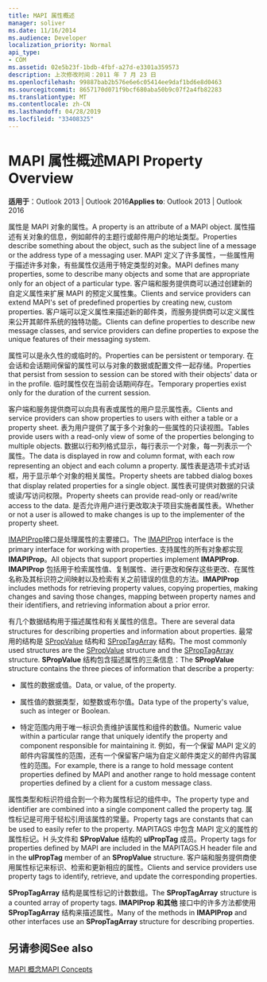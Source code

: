 ```yaml
---
title: MAPI 属性概述
manager: soliver
ms.date: 11/16/2014
ms.audience: Developer
localization_priority: Normal
api_type:
- COM
ms.assetid: 02e5b23f-1bdb-4fbf-a27d-e3301a359573
description: 上次修改时间：2011 年 7 月 23 日
ms.openlocfilehash: 99887bab2b576e6e6c05414ee9daf1bd6e8d0463
ms.sourcegitcommit: 8657170d071f9bcf680aba50b9c07f2a4fb82283
ms.translationtype: MT
ms.contentlocale: zh-CN
ms.lasthandoff: 04/28/2019
ms.locfileid: "33408325"
---
```

# <a name="mapi-property-overview"></a><span data-ttu-id="1789d-103">MAPI 属性概述</span><span class="sxs-lookup"><span data-stu-id="1789d-103">MAPI Property Overview</span></span>

  
  
<span data-ttu-id="1789d-104">**适用于**：Outlook 2013 | Outlook 2016</span><span class="sxs-lookup"><span data-stu-id="1789d-104">**Applies to**: Outlook 2013 | Outlook 2016</span></span> 
  
<span data-ttu-id="1789d-105">属性是 MAPI 对象的属性。</span><span class="sxs-lookup"><span data-stu-id="1789d-105">A property is an attribute of a MAPI object.</span></span> <span data-ttu-id="1789d-106">属性描述有关对象的信息，例如邮件的主题行或邮件用户的地址类型。</span><span class="sxs-lookup"><span data-stu-id="1789d-106">Properties describe something about the object, such as the subject line of a message or the address type of a messaging user.</span></span> <span data-ttu-id="1789d-107">MAPI 定义了许多属性，一些属性用于描述许多对象，有些属性仅适用于特定类型的对象。</span><span class="sxs-lookup"><span data-stu-id="1789d-107">MAPI defines many properties, some to describe many objects and some that are appropriate only for an object of a particular type.</span></span> <span data-ttu-id="1789d-108">客户端和服务提供商可以通过创建新的自定义属性来扩展 MAPI 的预定义属性集。</span><span class="sxs-lookup"><span data-stu-id="1789d-108">Clients and service providers can extend MAPI's set of predefined properties by creating new, custom properties.</span></span> <span data-ttu-id="1789d-109">客户端可以定义属性来描述新的邮件类，而服务提供商可以定义属性来公开其邮件系统的独特功能。</span><span class="sxs-lookup"><span data-stu-id="1789d-109">Clients can define properties to describe new message classes, and service providers can define properties to expose the unique features of their messaging system.</span></span>
  
<span data-ttu-id="1789d-110">属性可以是永久性的或临时的。</span><span class="sxs-lookup"><span data-stu-id="1789d-110">Properties can be persistent or temporary.</span></span> <span data-ttu-id="1789d-111">在会话和会话期间保留的属性可以与对象的数据或配置文件一起存储。</span><span class="sxs-lookup"><span data-stu-id="1789d-111">Properties that persist from session to session can be stored with their objects' data or in the profile.</span></span> <span data-ttu-id="1789d-112">临时属性仅在当前会话期间存在。</span><span class="sxs-lookup"><span data-stu-id="1789d-112">Temporary properties exist only for the duration of the current session.</span></span> 
  
<span data-ttu-id="1789d-113">客户端和服务提供商可以向具有表或属性的用户显示属性表。</span><span class="sxs-lookup"><span data-stu-id="1789d-113">Clients and service providers can show properties to users with either a table or a property sheet.</span></span> <span data-ttu-id="1789d-114">表为用户提供了属于多个对象的一些属性的只读视图。</span><span class="sxs-lookup"><span data-stu-id="1789d-114">Tables provide users with a read-only view of some of the properties belonging to multiple objects.</span></span> <span data-ttu-id="1789d-115">数据以行和列格式显示，每行表示一个对象，每一列表示一个属性。</span><span class="sxs-lookup"><span data-stu-id="1789d-115">The data is displayed in row and column format, with each row representing an object and each column a property.</span></span> <span data-ttu-id="1789d-116">属性表是选项卡式对话框，用于显示单个对象的相关属性。</span><span class="sxs-lookup"><span data-stu-id="1789d-116">Property sheets are tabbed dialog boxes that display related properties for a single object.</span></span> <span data-ttu-id="1789d-117">属性表可提供对数据的只读或读/写访问权限。</span><span class="sxs-lookup"><span data-stu-id="1789d-117">Property sheets can provide read-only or read/write access to the data.</span></span> <span data-ttu-id="1789d-118">是否允许用户进行更改取决于项目实施者属性表。</span><span class="sxs-lookup"><span data-stu-id="1789d-118">Whether or not a user is allowed to make changes is up to the implementer of the property sheet.</span></span>
  
<span data-ttu-id="1789d-119">[IMAPIProp](imapipropiunknown.md)接口是处理属性的主要接口。</span><span class="sxs-lookup"><span data-stu-id="1789d-119">The [IMAPIProp](imapipropiunknown.md) interface is the primary interface for working with properties.</span></span> <span data-ttu-id="1789d-120">支持属性的所有对象都实现 **IMAPIProp**。</span><span class="sxs-lookup"><span data-stu-id="1789d-120">All objects that support properties implement **IMAPIProp**.</span></span> <span data-ttu-id="1789d-121">**IMAPIProp** 包括用于检索属性值、复制属性、进行更改和保存这些更改、在属性名称及其标识符之间映射以及检索有关之前错误的信息的方法。</span><span class="sxs-lookup"><span data-stu-id="1789d-121">**IMAPIProp** includes methods for retrieving property values, copying properties, making changes and saving those changes, mapping between property names and their identifiers, and retrieving information about a prior error.</span></span> 
  
<span data-ttu-id="1789d-122">有几个数据结构用于描述属性和有关属性的信息。</span><span class="sxs-lookup"><span data-stu-id="1789d-122">There are several data structures for describing properties and information about properties.</span></span> <span data-ttu-id="1789d-123">最常用的结构是 [SPropValue](spropvalue.md) 结构和 [SPropTagArray](sproptagarray.md) 结构。</span><span class="sxs-lookup"><span data-stu-id="1789d-123">The most commonly used structures are the [SPropValue](spropvalue.md) structure and the [SPropTagArray](sproptagarray.md) structure.</span></span> <span data-ttu-id="1789d-124">**SPropValue** 结构包含描述属性的三条信息：</span><span class="sxs-lookup"><span data-stu-id="1789d-124">The **SPropValue** structure contains the three pieces of information that describe a property:</span></span> 
  
- <span data-ttu-id="1789d-125">属性的数据或值。</span><span class="sxs-lookup"><span data-stu-id="1789d-125">Data, or value, of the property.</span></span>
    
- <span data-ttu-id="1789d-126">属性值的数据类型，如整数或布尔值。</span><span class="sxs-lookup"><span data-stu-id="1789d-126">Data type of the property's value, such as integer or Boolean.</span></span> 
    
- <span data-ttu-id="1789d-127">特定范围内用于唯一标识负责维护该属性和组件的数值。</span><span class="sxs-lookup"><span data-stu-id="1789d-127">Numeric value within a particular range that uniquely identify the property and component responsible for maintaining it.</span></span> <span data-ttu-id="1789d-128">例如，有一个保留 MAPI 定义的邮件内容属性的范围，还有一个保留客户端为自定义邮件类定义的邮件内容属性的范围。</span><span class="sxs-lookup"><span data-stu-id="1789d-128">For example, there is a range to hold message content properties defined by MAPI and another range to hold message content properties defined by a client for a custom message class.</span></span> 
    
<span data-ttu-id="1789d-129">属性类型和标识符组合到一个称为属性标记的组件中。</span><span class="sxs-lookup"><span data-stu-id="1789d-129">The property type and identifier are combined into a single component called the property tag.</span></span> <span data-ttu-id="1789d-130">属性标记是可用于轻松引用该属性的常量。</span><span class="sxs-lookup"><span data-stu-id="1789d-130">Property tags are constants that can be used to easily refer to the property.</span></span> <span data-ttu-id="1789d-131">MAPITAGS 中包含 MAPI 定义的属性的属性标记。H 头文件和 **SPropValue** 结构的 **ulPropTag** 成员。</span><span class="sxs-lookup"><span data-stu-id="1789d-131">Property tags for properties defined by MAPI are included in the MAPITAGS.H header file and in the **ulPropTag** member of an **SPropValue** structure.</span></span> <span data-ttu-id="1789d-132">客户端和服务提供商使用属性标记来标识、检索和更新相应的属性。</span><span class="sxs-lookup"><span data-stu-id="1789d-132">Clients and service providers use property tags to identify, retrieve, and update the corresponding properties.</span></span> 
  
<span data-ttu-id="1789d-133">**SPropTagArray** 结构是属性标记的计数数组。</span><span class="sxs-lookup"><span data-stu-id="1789d-133">The **SPropTagArray** structure is a counted array of property tags.</span></span> <span data-ttu-id="1789d-134">**IMAPIProp 和其他** 接口中的许多方法都使用 **SPropTagArray** 结构来描述属性。</span><span class="sxs-lookup"><span data-stu-id="1789d-134">Many of the methods in **IMAPIProp** and other interfaces use an **SPropTagArray** structure for describing properties.</span></span> 
  
## <a name="see-also"></a><span data-ttu-id="1789d-135">另请参阅</span><span class="sxs-lookup"><span data-stu-id="1789d-135">See also</span></span>



[<span data-ttu-id="1789d-136">MAPI 概念</span><span class="sxs-lookup"><span data-stu-id="1789d-136">MAPI Concepts</span></span>](mapi-concepts.md)

